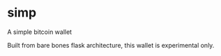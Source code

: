 # simp
A simple bitcoin wallet

Built from bare bones flask architecture, this wallet is experimental only. 
